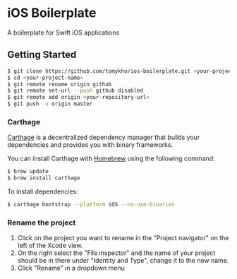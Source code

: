 # iOS Boilerplate

A boilerplate for Swift iOS applications

## Getting Started

```bash
$ git clone https://github.com/tomykho/ios-boilerplate.git <your-project-name>
$ cd <your-project-name>
$ git remote rename origin github
$ git remote set-url --push github disabled
$ git remote add origin <your-repository-url>
$ git push -u origin master
```

### Carthage

[Carthage](https://github.com/Carthage/Carthage) is a decentralized dependency manager that builds your dependencies and provides you with binary frameworks.

You can install Carthage with [Homebrew](http://brew.sh/) using the following command:

```bash
$ brew update
$ brew install carthage
```

To install dependencies:

```bash
$ carthage bootstrap --platform iOS --no-use-binaries
```

### Rename the project

1. Click on the project you want to rename in the "Project navigator" on the left of the Xcode view.
2. On the right select the "File inspector" and the name of your project should be in there under "Identity and Type", change it to the new name.
3. Click "Rename" in a dropdown menu
